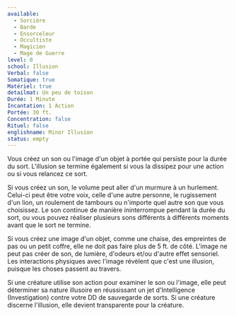 ```yaml
---
available:
  - Sorcière
  - Barde
  - Ensorceleur
  - Occultiste
  - Magicien
  - Mage de Guerre
level: 0
school: Illusion
Verbal: false
Somatique: true
Matériel: true
detailmat: Un peu de toison
Durée: 1 Minute
Incantation: 1 Action
Portée: 30 ft.
Concentration: false
Rituel: false
englishname: Minor Illusion
status: empty
---
```

Vous créez un son ou l'image d'un objet à portée qui persiste pour la durée du sort. L'illusion se termine également si vous la dissipez pour une action ou si vous relancez ce sort.

Si vous créez un son, le volume peut aller d'un murmure à un hurlement. Celui-ci peut être votre voix, celle d'une autre personne, le rugissement d'un lion, un roulement de tambours ou n'importe quel autre son que vous choisissez. Le son continue de manière ininterrompue pendant la durée du sort, ou vous pouvez réaliser plusieurs sons différents à différents moments avant que le sort ne termine.

Si vous créez une image d'un objet, comme une chaise, des empreintes de pas ou un petit coffre, elle ne doit pas faire plus de 5 ft. de côté. L'image ne peut pas créer de son, de lumière, d'odeurs et/ou d'autre effet sensoriel. Les interactions physiques avec l'image révèlent que c'est une illusion, puisque les choses passent au travers.

Si une créature utilise son action pour examiner le son ou l'image, elle peut déterminer sa nature illusoire en réussissant un jet d'Intelligence (Investigation) contre votre DD de sauvegarde de sorts. Si une créature discerne l'illusion, elle devient transparente pour la créature.